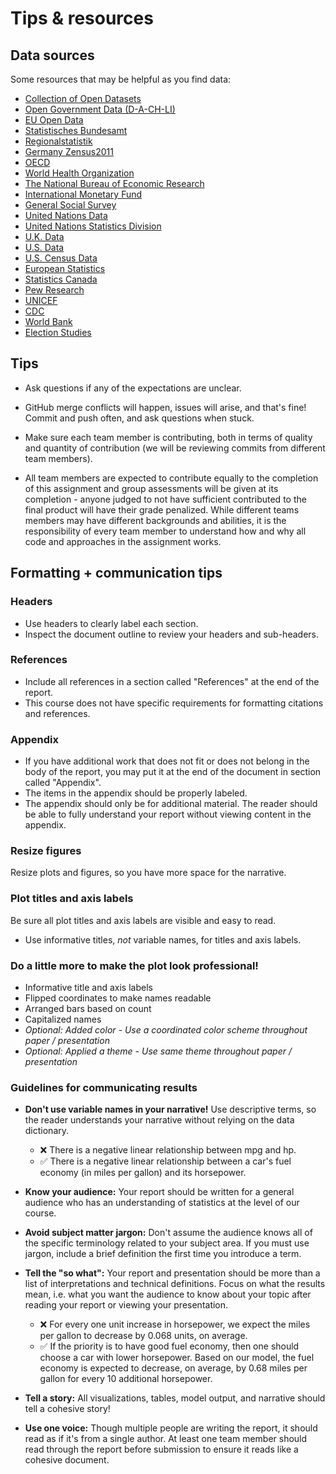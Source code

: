 # Tips & resources

## Data sources

Some resources that may be helpful as you find data:

-   [Collection of Open Datasets](https://github.com/awesomedata/awesome-public-datasets)
-   [Open Government Data (D-A-CH-LI)](https://www.govdata.de)
-   [EU Open Data](https://data.europa.eu/euodp/en/home)
-   [Statistisches Bundesamt](https://www-genesis.destatis.de/genesis/online/data)
-   [Regionalstatistik](https://www.regionalstatistik.de/genesis/online/)
-   [Germany Zensus2011](https://www.zensus2011.de/DE/Home/Aktuelles/DemografischeGrunddaten.html?nn=559100)
-   [OECD](https://data.oecd.org)
-   [World Health Organization](https://www.who.int/gho/database/en/)
-   [The National Bureau of Economic Research](https://data.nber.org/data/)
-   [International Monetary Fund](https://data.imf.org/?sk=388DFA60-1D26-4ADE-B505-A05A558D9A42&sId=1479329328660)
-   [General Social Survey](http://gss.norc.org/)
-   [United Nations Data](http://data.un.org/)
-   [United Nations Statistics Division](https://unstats.un.org/home/)
-   [U.K. Data](https://data.gov.uk/)
-   [U.S. Data](https://www.data.gov/)
-   [U.S. Census Data](https://www.census.gov/data.html)
-   [European Statistics](https://ec.europa.eu/eurostat/)
-   [Statistics Canada](https://www.statcan.gc.ca/eng/start)
-   [Pew Research](https://www.pewresearch.org/download-datasets/)
-   [UNICEF](https://data.unicef.org/)
-   [CDC](https://www.cdc.gov/datastatistics/index.html)
-   [World Bank](https://datacatalog.worldbank.org/)
-   [Election Studies](https://electionstudies.org//)

## Tips

-   Ask questions if any of the expectations are unclear.

-   GitHub merge conflicts will happen, issues will arise, and that's fine! Commit and push often, and ask questions when stuck.

-   Make sure each team member is contributing, both in terms of quality and quantity of contribution (we will be reviewing commits from different team members).

-   All team members are expected to contribute equally to the completion of this assignment and group assessments will be given at its completion - anyone judged to not have sufficient contributed to the final product will have their grade penalized.
    While different teams members may have different backgrounds and abilities, it is the responsibility of every team member to understand how and why all code and approaches in the assignment works.

## Formatting + communication tips

### Headers

-   Use headers to clearly label each section.
-   Inspect the document outline to review your headers and sub-headers.

### References

-   Include all references in a section called "References" at the end of the report.
-   This course does not have specific requirements for formatting citations and references.

### Appendix

-   If you have additional work that does not fit or does not belong in the body of the report, you may put it at the end of the document in section called "Appendix".
-   The items in the appendix should be properly labeled.
-   The appendix should only be for additional material. The reader should be able to fully understand your report without viewing content in the appendix.

### Resize figures

Resize plots and figures, so you have more space for the narrative.

### Plot titles and axis labels

Be sure all plot titles and axis labels are visible and easy to read.

-   Use informative titles, *not* variable names, for titles and axis labels.


### Do a little more to make the plot look professional!

-   Informative title and axis labels
-   Flipped coordinates to make names readable
-   Arranged bars based on count
-   Capitalized names
-   *Optional: Added color - Use a coordinated color scheme throughout paper / presentation*
-   *Optional: Applied a theme - Use same theme throughout paper / presentation*


### Guidelines for communicating results

-   **Don't use variable names in your narrative!** Use descriptive terms, so the reader understands your narrative without relying on the data dictionary.

    -   ❌ There is a negative linear relationship between mpg and hp.
    -   ✅ There is a negative linear relationship between a car's fuel economy (in miles per gallon) and its horsepower.

-   **Know your audience:** Your report should be written for a general audience who has an understanding of statistics at the level of our course.

-   **Avoid subject matter jargon:** Don't assume the audience knows all of the specific terminology related to your subject area.
    If you must use jargon, include a brief definition the first time you introduce a term.

-   **Tell the "so what":** Your report and presentation should be more than a list of interpretations and technical definitions.
    Focus on what the results mean, i.e. what you want the audience to know about your topic after reading your report or viewing your presentation.

    -   ❌ For every one unit increase in horsepower, we expect the miles per gallon to decrease by 0.068 units, on average.
    -   ✅ If the priority is to have good fuel economy, then one should choose a car with lower horsepower. Based on our model, the fuel economy is expected to decrease, on average, by 0.68 miles per gallon for every 10 additional horsepower.

-   **Tell a story:** All visualizations, tables, model output, and narrative should tell a cohesive story!

-   **Use one voice:** Though multiple people are writing the report, it should read as if it's from a single author.
    At least one team member should read through the report before submission to ensure it reads like a cohesive document.